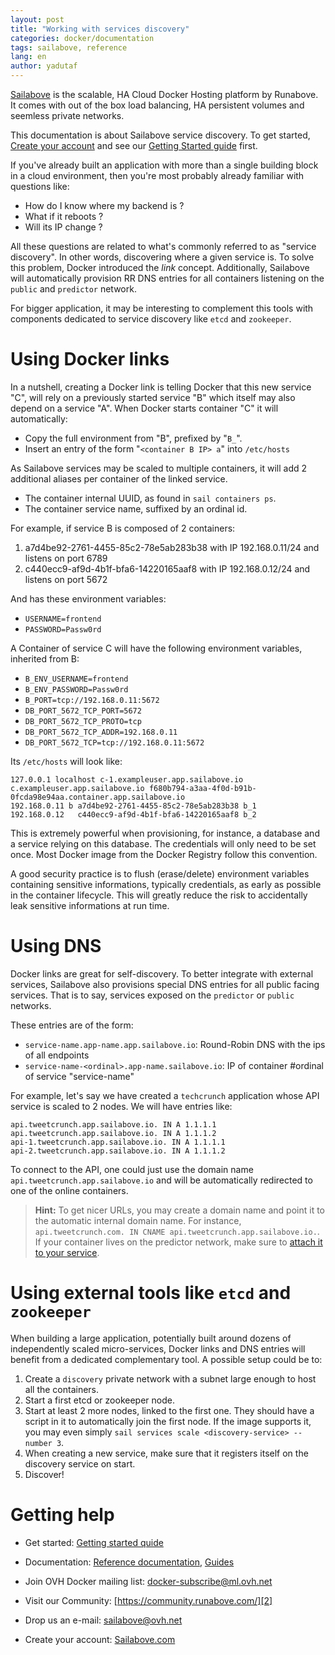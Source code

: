 ```yaml
---
layout: post
title: "Working with services discovery"
categories: docker/documentation
tags: sailabove, reference
lang: en
author: yadutaf
---
```


[Sailabove][7] is the scalable, HA Cloud Docker Hosting platform by Runabove. It comes with out of the box load balancing, HA persistent volumes and seemless private networks.

This documentation is about Sailabove service discovery. To get started, [Create your account][7] and see our [Getting Started guide][8] first.

If you've already built an application with more than a single building block in a cloud environment, then you're most probably already familiar with questions like:

 - How do I know where my backend is ?
 - What if it reboots ?
 - Will its IP change ?

All these questions are related to what's commonly referred to as "service discovery". In other words, discovering where a given service is. To solve this problem, Docker introduced the *link* concept. Additionally, Sailabove will automatically provision RR DNS entries for all containers listening on the ``public`` and ``predictor`` network.

For bigger application, it may be interesting to complement this tools with components dedicated to service discovery like ``etcd`` and ``zookeeper``.

# Using Docker links

In a nutshell, creating a Docker link is telling Docker that this new service "C", will rely on a previously started service "B" which itself may also depend on a service "A". When Docker starts container "C" it will automatically:

 - Copy the full environment from "B", prefixed by "``B_``".
 - Insert an entry of the form "``<container B IP> a``" into ``/etc/hosts``

As Sailabove services may be scaled to multiple containers, it will add 2 additional aliases per container of the linked service.

 - The container internal UUID, as found in ``sail containers ps``.
 - The container service name, suffixed by an ordinal id.

For example, if service B is composed of 2 containers:

 1. a7d4be92-2761-4455-85c2-78e5ab283b38 with IP 192.168.0.11/24 and listens on port 6789
 2. c440ecc9-af9d-4b1f-bfa6-14220165aaf8 with IP 192.168.0.12/24 and listens on port 5672

And has these environment variables:

 - ``USERNAME=frontend``
 - ``PASSWORD=Passw0rd``

A Container of service C will have the following environment variables, inherited from B:

 - ``B_ENV_USERNAME=frontend``
 - ``B_ENV_PASSWORD=Passw0rd``
 - ``B_PORT=tcp://192.168.0.11:5672``
 - ``DB_PORT_5672_TCP_PORT=5672``
 - ``DB_PORT_5672_TCP_PROTO=tcp``
 - ``DB_PORT_5672_TCP_ADDR=192.168.0.11``
 - ``DB_PORT_5672_TCP=tcp://192.168.0.11:5672``

Its ``/etc/hosts`` will look like:

```
127.0.0.1 localhost c-1.exampleuser.app.sailabove.io c.exampleuser.app.sailabove.io f680b794-a3aa-4f0d-b91b-0fcda98e94aa.container.app.sailabove.io
192.168.0.11 b a7d4be92-2761-4455-85c2-78e5ab283b38 b_1
192.168.0.12   c440ecc9-af9d-4b1f-bfa6-14220165aaf8 b_2
```

This is extremely powerful when provisioning, for instance, a database and a service relying on this database. The credentials will only need to be set once. Most Docker image from the Docker Registry follow this convention.

A good security practice is to flush (erase/delete) environment variables containing sensitive informations, typically credentials, as early as possible in the container lifecycle. This will greatly reduce the risk to accidentally leak sensitive informations at run time.

# Using DNS

Docker links are great for self-discovery. To better integrate with external services, Sailabove also provisions special DNS entries for all public facing services. That is to say, services exposed on the ``predictor`` or ``public`` networks.

These entries are of the form:

 - ``service-name.app-name.app.sailabove.io``: Round-Robin DNS with the ips of all endpoints
 - ``service-name-<ordinal>.app-name.sailabove.io``: IP of container #ordinal of service "service-name"

For example, let's say we have created a ``techcrunch`` application whose API service is scaled to 2 nodes. We will have entries like:

```
api.tweetcrunch.app.sailabove.io. IN A 1.1.1.1
api.tweetcrunch.app.sailabove.io. IN A 1.1.1.2
api-1.tweetcrunch.app.sailabove.io. IN A 1.1.1.1
api-2.tweetcrunch.app.sailabove.io. IN A 1.1.1.2
```

To connect to the API, one could just use the domain name ``api.tweetcrunch.app.sailabove.io`` and will be automatically redirected to one of the online containers.

> **Hint:** To get nicer URLs, you may create a domain name and point it to the automatic internal domain name. For instance, ``api.tweetcrunch.com. IN CNAME api.tweetcrunch.app.sailabove.io.``. If your container lives on the predictor network, make sure to [attach it to your service][4].

# Using external tools like ``etcd`` and ``zookeeper``

When building a large application, potentially built around dozens of independently scaled micro-services, Docker links and DNS entries will benefit from a dedicated complementary tool. A possible setup could be to:

 1. Create a ``discovery`` private network with a subnet large enough to host all the containers.
 2. Start a first etcd or zookeeper node.
 3. Start at least 2 more nodes, linked to the first one. They should have a script in it to automatically join the first node. If the image supports it, you may even simply ``sail services scale <discovery-service> --number 3``.
 4. When creating a new service, make sure that it registers itself on the discovery service on start.
 5. Discover!

# Getting help

- Get started: [Getting started quide][8]
- Documentation: [Reference documentation][9], [Guides][10]
- Join OVH Docker mailing list: [docker-subscribe@ml.ovh.net][1]
- Visit our Community: [https://community.runabove.com/][2]
- Drop us an e-mail: [sailabove@ovh.net][3]
- Create your account: [Sailabove.com][7]


  [1]: mailto:docker-subscribe@ml.ovh.net
  [2]: https://community.runabove.com/
  [3]: mailto:sailabove@ovh.net
  [4]: /kb/en/docker/documentation/sailabove-documentation-predictor.html
  [7]: https://sailabove.com/
  [8]: /kb/en/docker/getting-started-with-sailabove-docker.html
  [9]: /kb/en/docker/documentation
  [10]: /kb/en/docker/